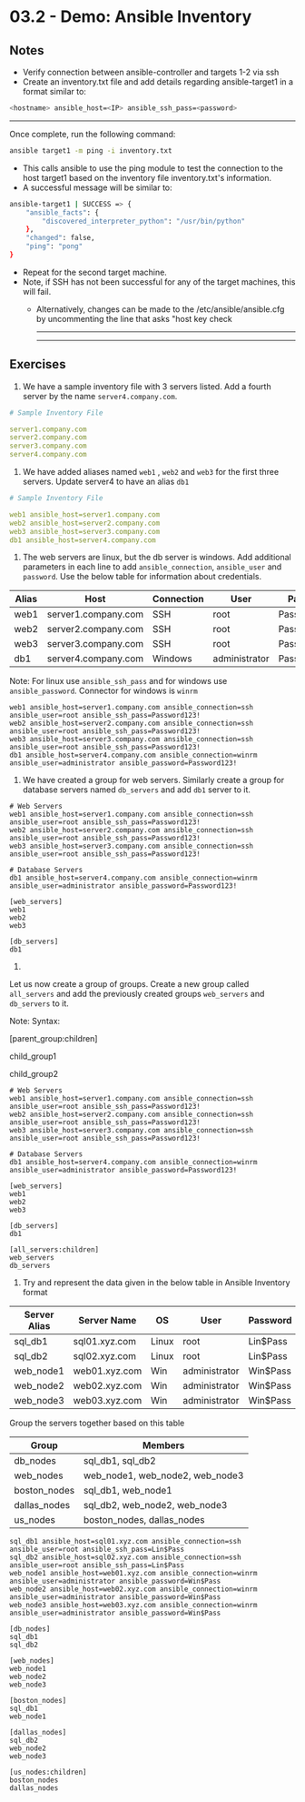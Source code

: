 # 03.2 - Demo: Ansible Inventory

## Notes

- Verify connection between ansible-controller and targets 1-2 via ssh
- Create an inventory.txt file and add details regarding  ansible-target1 in a format similar to:

```bash
<hostname> ansible_host=<IP> ansible_ssh_pass=<password>
```

---

Once complete, run the following command:

```bash
ansible target1 -m ping -i inventory.txt
```

- This calls ansible to use the ping module to test the connection to the host target1 based on the inventory file inventory.txt's information.
- A successful message will be similar to:

```bash
ansible-target1 | SUCCESS => {
    "ansible_facts": {
        "discovered_interpreter_python": "/usr/bin/python"
    },
    "changed": false,
    "ping": "pong"
}
```

- Repeat for the second target machine.
- Note, if SSH has not been successful for any of the target machines, this will fail.
  - Alternatively, changes can be made to the /etc/ansible/ansible.cfg by uncommenting the line that asks "host key check

    ---

    ---

## Exercises

1. We have a sample inventory file with 3 servers listed. Add a fourth server by the name `server4.company.com`.

```yaml
# Sample Inventory File

server1.company.com
server2.company.com
server3.company.com
server4.company.com
```

1. We have added aliases named `web1`
, `web2`
 and `web3`
 for the first three servers. Update server4 to have an alias `db1`

```yaml
# Sample Inventory File

web1 ansible_host=server1.company.com
web2 ansible_host=server2.company.com
web3 ansible_host=server3.company.com
db1 ansible_host=server4.company.com
```

1. The web servers are linux, but the db server is windows. Add additional parameters in each line to add `ansible_connection`, `ansible_user` and `password`. Use the below table for information about credentials.

| Alias | Host | Connection | User | Password |
| --- | --- | --- | --- | --- |
| web1 | server1.company.com | SSH | root | Password123! |
| web2 | server2.company.com | SSH | root | Password123! |
| web3 | server3.company.com | SSH | root | Password123! |
| db1 | server4.company.com | Windows | administrator | Password123! |

Note: For linux use `ansible_ssh_pass` and for windows use `ansible_password`. Connector for windows is `winrm`

```shell
web1 ansible_host=server1.company.com ansible_connection=ssh ansible_user=root ansible_ssh_pass=Password123!
web2 ansible_host=server2.company.com ansible_connection=ssh ansible_user=root ansible_ssh_pass=Password123!
web3 ansible_host=server3.company.com ansible_connection=ssh ansible_user=root ansible_ssh_pass=Password123!
db1 ansible_host=server4.company.com ansible_connection=winrm ansible_user=administrator ansible_password=Password123!
```

1. We have created a group for web servers. Similarly create a group for database servers named `db_servers` and add `db1` server to it.

```shell
# Web Servers
web1 ansible_host=server1.company.com ansible_connection=ssh ansible_user=root ansible_ssh_pass=Password123!
web2 ansible_host=server2.company.com ansible_connection=ssh ansible_user=root ansible_ssh_pass=Password123!
web3 ansible_host=server3.company.com ansible_connection=ssh ansible_user=root ansible_ssh_pass=Password123!

# Database Servers
db1 ansible_host=server4.company.com ansible_connection=winrm ansible_user=administrator ansible_password=Password123!

[web_servers]
web1
web2
web3

[db_servers]
db1
```

1.

Let us now create a group of groups. Create a new group called `all_servers` and add the previously created groups `web_servers` and `db_servers` to it.

Note: Syntax:

[parent_group:children]

child_group1

child_group2

```shell
# Web Servers
web1 ansible_host=server1.company.com ansible_connection=ssh ansible_user=root ansible_ssh_pass=Password123!
web2 ansible_host=server2.company.com ansible_connection=ssh ansible_user=root ansible_ssh_pass=Password123!
web3 ansible_host=server3.company.com ansible_connection=ssh ansible_user=root ansible_ssh_pass=Password123!

# Database Servers
db1 ansible_host=server4.company.com ansible_connection=winrm ansible_user=administrator ansible_password=Password123!

[web_servers]
web1
web2
web3

[db_servers]
db1

[all_servers:children]
web_servers
db_servers
```

1. Try and represent the data given in the below table in Ansible Inventory format

| Server Alias | Server Name | OS | User | Password |
| --- | --- | --- | --- | --- |
| sql_db1 | sql01.xyz.com | Linux | root | Lin$Pass |
| sql_db2 | sql02.xyz.com | Linux | root | Lin$Pass |
| web_node1 | web01.xyz.com | Win | administrator | Win$Pass |
| web_node2 | web02.xyz.com | Win | administrator | Win$Pass |
| web_node3 | web03.xyz.com | Win | administrator | Win$Pass |

Group the servers together based on this table

| Group | Members |
| --- | --- |
| db_nodes | sql_db1, sql_db2 |
| web_nodes | web_node1, web_node2, web_node3 |
| boston_nodes | sql_db1, web_node1 |
| dallas_nodes | sql_db2, web_node2, web_node3 |
| us_nodes | boston_nodes, dallas_nodes |

```shell
sql_db1 ansible_host=sql01.xyz.com ansible_connection=ssh ansible_user=root ansible_ssh_pass=Lin$Pass
sql_db2 ansible_host=sql02.xyz.com ansible_connection=ssh ansible_user=root ansible_ssh_pass=Lin$Pass
web_node1 ansible_host=web01.xyz.com ansible_connection=winrm ansible_user=administrator ansible_password=Win$Pass
web_node2 ansible_host=web02.xyz.com ansible_connection=winrm ansible_user=administrator ansible_password=Win$Pass
web_node3 ansible_host=web03.xyz.com ansible_connection=winrm ansible_user=administrator ansible_password=Win$Pass

[db_nodes]
sql_db1
sql_db2

[web_nodes]
web_node1
web_node2
web_node3

[boston_nodes]
sql_db1
web_node1

[dallas_nodes]
sql_db2
web_node2
web_node3

[us_nodes:children]
boston_nodes
dallas_nodes
```
